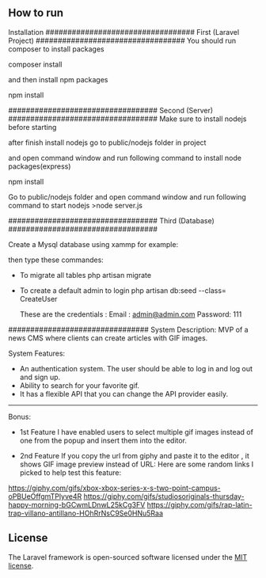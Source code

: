 ## How to run

Installation
##################################
First (Laravel Project)
##################################
You should run composer to install packages

composer install

and then install npm packages

npm install

##################################
Second (Server)
##################################
Make sure to install nodejs before starting

after finish install nodejs go to public/nodejs folder in project

and open command window and run following command to install node packages(express)

npm install

Go to public/nodejs folder and open command window and run following command to start nodejs >node server.js

##################################
Third (Database)
##################################

Create a Mysql database using xammp for example:

then type these commandes:

-   To migrate all tables
    php artisan migrate

-   To create a default admin to login
    php artisan db:seed --class= CreateUser

    These are the credentials :
    Email : admin@admin.com
    Password: 111

################################
System Description:
MVP of a news CMS where clients can create articles with GIF images.

System Features:

-   An authentication system. The user should be able to log in and
    log out and sign up.
-   Ability to search for your favorite gif.
-   It has a flexible API that you can change the API provider easily.

---

Bonus:

-   1st Feature
    I have enabled users to select multiple gif images instead of one from the popup and insert them into the editor.

-   2nd Feature
    If you copy the url from giphy and paste it to the editor , it shows GIF image preview instead of URL:
    Here are some random links I picked to help test this feature:

https://giphy.com/gifs/xbox-xbox-series-x-s-two-point-campus-oPBUeOffgmTPlyve4R
https://giphy.com/gifs/studiosoriginals-thursday-happy-morning-bGCwmLDnwL25kCg3FV
https://giphy.com/gifs/rap-latin-trap-villano-antillano-HOhRrNsC9Se0HNu5Raa

## License

The Laravel framework is open-sourced software licensed under the [MIT license](https://opensource.org/licenses/MIT).

